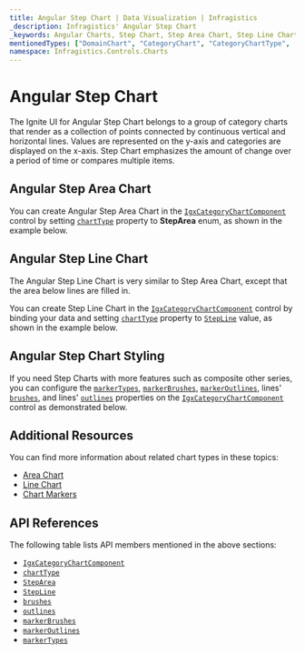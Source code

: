 ```yaml
---
title: Angular Step Chart | Data Visualization | Infragistics
_description: Infragistics' Angular Step Chart
_keywords: Angular Charts, Step Chart, Step Area Chart, Step Line Chart, Infragistics
mentionedTypes: ["DomainChart", "CategoryChart", "CategoryChartType", 'Series']
namespace: Infragistics.Controls.Charts
---
```


# Angular Step Chart

The Ignite UI for Angular Step Chart belongs to a group of category charts that render as a collection of points connected by continuous vertical and horizontal lines. Values are represented on the y-axis and categories are displayed on the x-axis. Step Chart emphasizes the amount of change over a period of time or compares multiple items.

## Angular Step Area Chart

You can create Angular Step Area Chart in the [`IgxCategoryChartComponent`]({environment:dvApiBaseUrl}/products/ignite-ui-angular/api/docs/typescript/latest/classes/igxcategorychartcomponent.html) control by setting [`chartType`]({environment:dvApiBaseUrl}/products/ignite-ui-angular/api/docs/typescript/latest/classes/igxcategorychartcomponent.html#charttype) property to **StepArea** enum, as shown in the example below.

<code-view style="height: 600px" alt="Angular Step Area Chart Multiple Sources"
           data-demos-base-url="{environment:dvDemosBaseUrl}"
                    iframe-src="{environment:dvDemosBaseUrl}/charts/category-chart/step-area-multiple-sources"
                                                 github-src="charts/category-chart/step-area-multiple-sources">
</code-view>


<div class="divider--half"></div>

## Angular Step Line Chart

The Angular Step Line Chart is very similar to Step Area Chart, except that the area below lines are filled in.

You can create Step Line Chart in the [`IgxCategoryChartComponent`]({environment:dvApiBaseUrl}/products/ignite-ui-angular/api/docs/typescript/latest/classes/igxcategorychartcomponent.html) control by binding your data and setting [`chartType`]({environment:dvApiBaseUrl}/products/ignite-ui-angular/api/docs/typescript/latest/classes/igxcategorychartcomponent.html#charttype) property to [`StepLine`]({environment:dvApiBaseUrl}/products/ignite-ui-angular/api/docs/typescript/latest/enums/categorycharttype.html#stepline) value, as shown in the example below.

<code-view style="height: 600px" alt="Angular Step Line Chart Multiple Sources"
           data-demos-base-url="{environment:dvDemosBaseUrl}"
                    iframe-src="{environment:dvDemosBaseUrl}/charts/category-chart/step-line-multiple-sources"
                                                 github-src="charts/category-chart/step-line-multiple-sources">
</code-view>


<div class="divider--half"></div>

## Angular Step Chart Styling

If you need Step Charts with more features such as composite other series, you can configure the [`markerTypes`]({environment:dvApiBaseUrl}/products/ignite-ui-angular/api/docs/typescript/latest/classes/igxdomainchartcomponent.html#markertypes), [`markerBrushes`]({environment:dvApiBaseUrl}/products/ignite-ui-angular/api/docs/typescript/latest/classes/igxdomainchartcomponent.html#markerbrushes), [`markerOutlines`]({environment:dvApiBaseUrl}/products/ignite-ui-angular/api/docs/typescript/latest/classes/igxdomainchartcomponent.html#markeroutlines), lines' [`brushes`]({environment:dvApiBaseUrl}/products/ignite-ui-angular/api/docs/typescript/latest/classes/igxdomainchartcomponent.html#brushes), and lines' [`outlines`]({environment:dvApiBaseUrl}/products/ignite-ui-angular/api/docs/typescript/latest/classes/igxdomainchartcomponent.html#outlines) properties on the [`IgxCategoryChartComponent`]({environment:dvApiBaseUrl}/products/ignite-ui-angular/api/docs/typescript/latest/classes/igxcategorychartcomponent.html) control as demonstrated below.

<code-view style="height: 600px" alt="Angular Styling Step Line Chart"
           data-demos-base-url="{environment:dvDemosBaseUrl}"
                    iframe-src="{environment:dvDemosBaseUrl}/charts/category-chart/step-line-styling"
                                                 github-src="charts/category-chart/step-line-styling">
</code-view>


<div class="divider--half"></div>

## Additional Resources

You can find more information about related chart types in these topics:

*   [Area Chart](area-chart.md)
*   [Line Chart](line-chart.md)
*   [Chart Markers](../features/chart-markers.md)

## API References

The following table lists API members mentioned in the above sections:

*   [`IgxCategoryChartComponent`]({environment:dvApiBaseUrl}/products/ignite-ui-angular/api/docs/typescript/latest/classes/igxcategorychartcomponent.html)
*   [`chartType`]({environment:dvApiBaseUrl}/products/ignite-ui-angular/api/docs/typescript/latest/classes/igxcategorychartcomponent.html#charttype)
*   [`StepArea`]({environment:dvApiBaseUrl}/products/ignite-ui-angular/api/docs/typescript/latest/enums/categorycharttype.html#steparea)
*   [`StepLine`]({environment:dvApiBaseUrl}/products/ignite-ui-angular/api/docs/typescript/latest/enums/categorycharttype.html#stepline)
*   [`brushes`]({environment:dvApiBaseUrl}/products/ignite-ui-angular/api/docs/typescript/latest/classes/igxdomainchartcomponent.html#brushes)
*   [`outlines`]({environment:dvApiBaseUrl}/products/ignite-ui-angular/api/docs/typescript/latest/classes/igxdomainchartcomponent.html#outlines)
*   [`markerBrushes`]({environment:dvApiBaseUrl}/products/ignite-ui-angular/api/docs/typescript/latest/classes/igxdomainchartcomponent.html#markerbrushes)
*   [`markerOutlines`]({environment:dvApiBaseUrl}/products/ignite-ui-angular/api/docs/typescript/latest/classes/igxdomainchartcomponent.html#markeroutlines)
*   [`markerTypes`]({environment:dvApiBaseUrl}/products/ignite-ui-angular/api/docs/typescript/latest/classes/igxdomainchartcomponent.html#markertypes)
